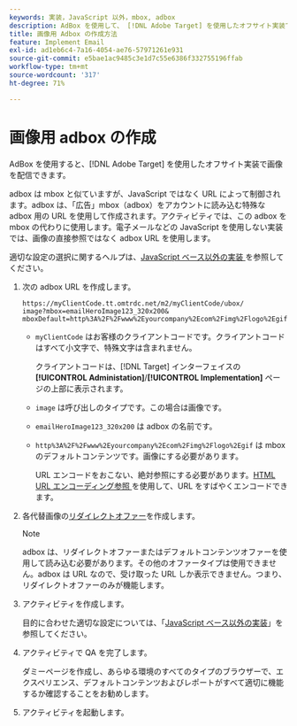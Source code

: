 ```yaml
---
keywords: 実装，JavaScript 以外，mbox, adbox
description: AdBox を使用して、 [!DNL Adobe Target] を使用したオフサイト実装で画像を配信する。 AdBox は mbox に似ていますが、JavaScriptではなく URL で制御されます。
title: 画像用 Adbox の作成方法
feature: Implement Email
exl-id: ad1eb6c4-7a16-4054-ae76-57971261e931
source-git-commit: e5bae1ac9485c3e1d7c55e6386f332755196ffab
workflow-type: tm+mt
source-wordcount: '317'
ht-degree: 71%

---
```


# 画像用 adbox の作成

AdBox を使用すると、[!DNL Adobe Target] を使用したオフサイト実装で画像を配信できます。

adbox は mbox と似ていますが、JavaScript ではなく URL によって制御されます。adbox は、「広告」mbox（adbox）をアカウントに読み込む特殊な adbox 用の URL を使用して作成されます。アクティビティでは、この adbox を mbox の代わりに使用します。電子メールなどの JavaScript を使用しない実装では、画像の直接参照ではなく adbox URL を使用します。

適切な設定の選択に関するヘルプは、[JavaScript ベース以外の実装 ](/help/dev/implement/email/overview.md) を参照してください。

1. 次の adbox URL を作成します。

   ```
   https://myClientCode.tt.omtrdc.net/m2/myClientCode/ubox/
   image?mbox=emailHeroImage123_320x200&
   mboxDefault=http%3A%2F%2Fwww%2Eyourcompany%2Ecom%2Fimg%2Flogo%2Egif
   ```

   * `myClientCode` はお客様のクライアントコードです。クライアントコードはすべて小文字で、特殊文字は含まれません。

     クライアントコードは、[!DNL Target] インターフェイスの **[!UICONTROL Administation]**/**[!UICONTROL Implementation]** ページの上部に表示されます。

   * `image` は呼び出しのタイプです。この場合は画像です。

   * `emailHeroImage123_320x200` は adbox の名前です。

   * `http%3A%2F%2Fwww%2Eyourcompany%2Ecom%2Fimg%2Flogo%2Egif` は mbox のデフォルトコンテンツです。画像にする必要があります。

     URL エンコードをおこない、絶対参照にする必要があります。[HTML URL エンコーディング参照 ](https://www.w3schools.com/tags/ref_urlencode.asp) を使用して、URL をすばやくエンコードできます。

1. 各代替画像の[リダイレクトオファー](https://experienceleague.adobe.com/docs/target/using/experiences/offers/offer-redirect.html)を作成します。

   >[!NOTE]
   >
   >adbox は、リダイレクトオファーまたはデフォルトコンテンツオファーを使用して読み込む必要があります。その他のオファータイプは使用できません。adbox は URL なので、受け取った URL しか表示できません。つまり、リダイレクトオファーのみが機能します。

1. アクティビティを作成します。

   目的に合わせた適切な設定については、「[JavaScript ベース以外の実装](/help/dev/implement/email/overview.md)」を参照してください。

1. アクティビティで QA を完了します。

   ダミーページを作成し、あらゆる環境のすべてのタイプのブラウザーで、エクスペリエンス、デフォルトコンテンツおよびレポートがすべて適切に機能するか確認することをお勧めします。

1. アクティビティを起動します。
